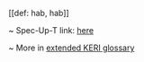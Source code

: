 [[def: hab, hab]]

~ Spec-Up-T link: <a href='https://weboftrust.github.io/WOT-terms/docs/glossary/hab'>here</a>

~ More in <a href="https://weboftrust.github.io/WOT-terms/docs/glossary/hab">extended KERI glossary</a>
